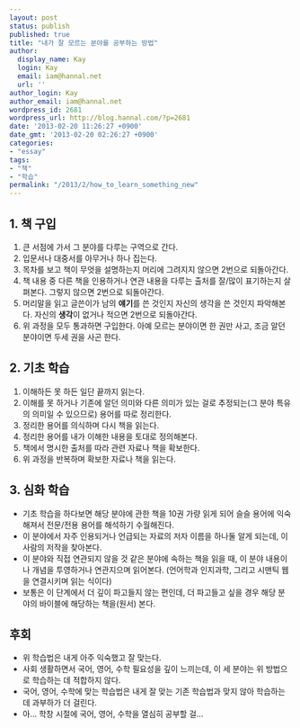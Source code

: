 ```yaml
---
layout: post
status: publish
published: true
title: "내가 잘 모르는 분야를 공부하는 방법"
author:
  display_name: Kay
  login: Kay
  email: iam@hannal.net
  url: ''
author_login: Kay
author_email: iam@hannal.net
wordpress_id: 2681
wordpress_url: http://blog.hannal.com/?p=2681
date: '2013-02-20 11:26:27 +0900'
date_gmt: '2013-02-20 02:26:27 +0900'
categories:
- "essay"
tags:
- "책"
- "학습"
permalink: "/2013/2/how_to_learn_something_new"
---
```

<h2>1. 책 구입</h2>
<ol>
<li>큰 서점에 가서 그 분야를 다루는 구역으로 간다.</li>
<li>입문서나 대중서를 아무거나 하나 집는다.</li>
<li>목차를 보고 책이 무엇을 설명하는지 머리에 그려지지 않으면 2번으로 되돌아간다.</li>
<li>책 내용 중 다른 책을 인용하거나 연관 내용을 다루는 출처를 잘/많이 표기하는지 살펴본다. 그렇지 않으면 2번으로 되돌아간다.</li>
<li>머리말을 읽고 글쓴이가 남의 <strong>얘기</strong>를 쓴 것인지 자신의 생각을 쓴 것인지 파악해본다. 자신의 <strong>생각</strong>이 없거나 적으면 2번으로 되돌아간다.</li>
<li>위 과정을 모두 통과하면 구입한다. 아예 모르는 분야이면 한 권만 사고, 조금 알던 분야이면 두세 권을 사곤 한다.</li>
</ol>
<h2>2. 기초 학습</h2>
<ol>
<li>이해하든 못 하든 일단 끝까지 읽는다.</li>
<li>이해를 못 하거나 기존에 알던 의미와 다른 의미가 있는 걸로 추정되는(그 분야 특유의 의미일 수 있으므로) 용어를 따로 정리한다.</li>
<li>정리한 용어를 의식하며 다시 책을 읽는다.</li>
<li>정리한 용어를 내가 이해한 내용을 토대로 정의해본다.</li>
<li>책에서 명시한 출처를 따라 관련 자료나 책을 확보한다.</li>
<li>위 과정을 반복하며 확보한 자료나 책을 읽는다.</li>
</ol>
<h2>3. 심화 학습</h2>
<ul>
<li>기초 학습을 하다보면 해당 분야에 관한 책을 10권 가량 읽게 되어 슬슬 용어에 익숙해져서 전문/전용 용어를 해석하기 수월해진다.</li>
<li>이 분야에서 자주 인용되거나 언급되는 자료의 저자 이름을 하나둘 알게 되는데, 이 사람의 저작을 찾아본다.</li>
<li>이 분야와 직접 연관되지 않을 것 같은 분야에 속하는 책을 읽을 때, 이 분야 내용이나 개념을 투영하거나 연관지으며 읽어본다. (언어학과 인지과학, 그리고 시맨틱 웹을 연결시키며 읽는 식이다)</li>
<li>보통은 이 단계에서 더 깊이 파고들지 않는 편인데, 더 파고들고 싶을 경우 해당 분야의 바이블에 해당하는 책을(원서) 본다.</li>
</ul>
<h2>후회</h2>
<ul>
<li>위 학습법은 내게 아주 익숙했고 잘 맞는다.</li>
<li>사회 생활하면서 국어, 영어, 수학 필요성을 깊이 느끼는데, 이 세 분야는 위 방법으로 학습하는 데 적합하지 않다.</li>
<li>국어, 영어, 수학에 맞는 학습법은 내게 잘 맞는 기존 학습법과 맞지 않아 학습하는 데 과부하가 더 걸린다.</li>
<li>아... 학창 시절에 국어, 영어, 수학을 열심히 공부할 걸...</li>
</ul>

